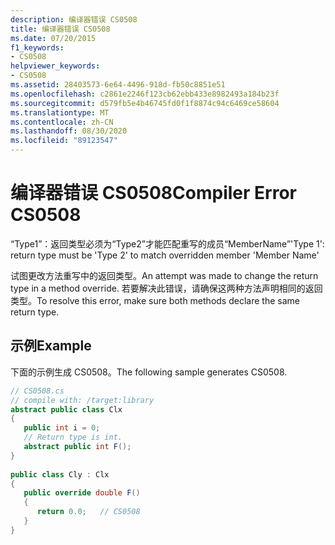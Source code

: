 ```yaml
---
description: 编译器错误 CS0508
title: 编译器错误 CS0508
ms.date: 07/20/2015
f1_keywords:
- CS0508
helpviewer_keywords:
- CS0508
ms.assetid: 28403573-6e64-4496-918d-fb50c8851e51
ms.openlocfilehash: c2861e2246f123cb62ebb433e8982493a184b23f
ms.sourcegitcommit: d579fb5e4b46745fd0f1f8874c94c6469ce58604
ms.translationtype: MT
ms.contentlocale: zh-CN
ms.lasthandoff: 08/30/2020
ms.locfileid: "89123547"
---
```

# <a name="compiler-error-cs0508"></a><span data-ttu-id="4f798-103">编译器错误 CS0508</span><span class="sxs-lookup"><span data-stu-id="4f798-103">Compiler Error CS0508</span></span>
<span data-ttu-id="4f798-104">“Type1”：返回类型必须为“Type2”才能匹配重写的成员“MemberName”</span><span class="sxs-lookup"><span data-stu-id="4f798-104">'Type 1': return type must be 'Type 2' to match overridden member 'Member Name'</span></span>  
  
 <span data-ttu-id="4f798-105">试图更改方法重写中的返回类型。</span><span class="sxs-lookup"><span data-stu-id="4f798-105">An attempt was made to change the return type in a method override.</span></span> <span data-ttu-id="4f798-106">若要解决此错误，请确保这两种方法声明相同的返回类型。</span><span class="sxs-lookup"><span data-stu-id="4f798-106">To resolve this error, make sure both methods declare the same return type.</span></span>  
  
## <a name="example"></a><span data-ttu-id="4f798-107">示例</span><span class="sxs-lookup"><span data-stu-id="4f798-107">Example</span></span>  
 <span data-ttu-id="4f798-108">下面的示例生成 CS0508。</span><span class="sxs-lookup"><span data-stu-id="4f798-108">The following sample generates CS0508.</span></span>  
  
```csharp  
// CS0508.cs  
// compile with: /target:library  
abstract public class Clx  
{  
   public int i = 0;  
   // Return type is int.  
   abstract public int F();  
}  
  
public class Cly : Clx  
{  
   public override double F()  
   {  
      return 0.0;   // CS0508  
   }  
}  
```
